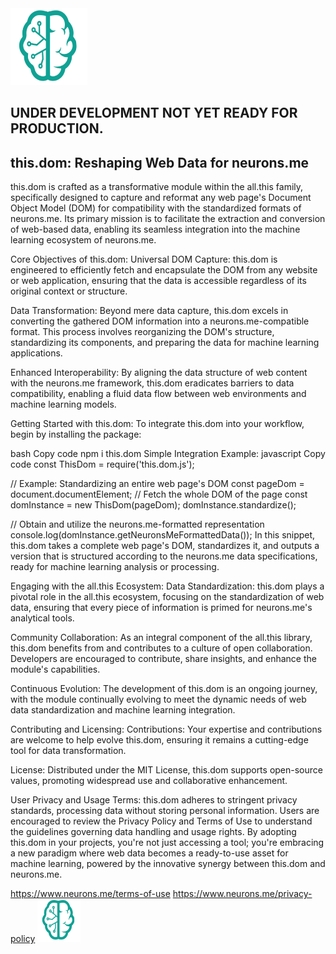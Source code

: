 <img src="./_._.svg" alt="SVG Image" width="123" height="123" style="width123px; height:123px;">

## UNDER DEVELOPMENT NOT YET READY FOR PRODUCTION.

## this.dom: Reshaping Web Data for neurons.me
this.dom is crafted as a transformative module within the all.this family, specifically designed to capture and reformat any web page's Document Object Model (DOM) for compatibility with the standardized formats of neurons.me. Its primary mission is to facilitate the extraction and conversion of web-based data, enabling its seamless integration into the machine learning ecosystem of neurons.me.

Core Objectives of this.dom:
Universal DOM Capture: this.dom is engineered to efficiently fetch and encapsulate the DOM from any website or web application, ensuring that the data is accessible regardless of its original context or structure.

Data Transformation: Beyond mere data capture, this.dom excels in converting the gathered DOM information into a neurons.me-compatible format. This process involves reorganizing the DOM's structure, standardizing its components, and preparing the data for machine learning applications.

Enhanced Interoperability: By aligning the data structure of web content with the neurons.me framework, this.dom eradicates barriers to data compatibility, enabling a fluid data flow between web environments and machine learning models.

Getting Started with this.dom:
To integrate this.dom into your workflow, begin by installing the package:

bash
Copy code
npm i this.dom
Simple Integration Example:
javascript
Copy code
const ThisDom = require('this.dom.js');

// Example: Standardizing an entire web page's DOM
const pageDom = document.documentElement;  // Fetch the whole DOM of the page
const domInstance = new ThisDom(pageDom);
domInstance.standardize();

// Obtain and utilize the neurons.me-formatted representation
console.log(domInstance.getNeuronsMeFormattedData());
In this snippet, this.dom takes a complete web page's DOM, standardizes it, and outputs a version that is structured according to the neurons.me data specifications, ready for machine learning analysis or processing.

Engaging with the all.this Ecosystem:
Data Standardization: this.dom plays a pivotal role in the all.this ecosystem, focusing on the standardization of web data, ensuring that every piece of information is primed for neurons.me's analytical tools.

Community Collaboration: As an integral component of the all.this library, this.dom benefits from and contributes to a culture of open collaboration. Developers are encouraged to contribute, share insights, and enhance the module's capabilities.

Continuous Evolution: The development of this.dom is an ongoing journey, with the module continually evolving to meet the dynamic needs of web data standardization and machine learning integration.

Contributing and Licensing:
Contributions: Your expertise and contributions are welcome to help evolve this.dom, ensuring it remains a cutting-edge tool for data transformation.

License: Distributed under the MIT License, this.dom supports open-source values, promoting widespread use and collaborative enhancement.

User Privacy and Usage Terms:
this.dom adheres to stringent privacy standards, processing data without storing personal information. Users are encouraged to review the Privacy Policy and Terms of Use to understand the guidelines governing data handling and usage rights.
By adopting this.dom in your projects, you're not just accessing a tool; you're embracing a new paradigm where web data becomes a ready-to-use asset for machine learning, powered by the innovative synergy between this.dom and neurons.me.

https://www.neurons.me/terms-of-use
https://www.neurons.me/privacy-policy
<img src="./_._.svg" alt="SVG Image" width="69" height="69" style="width69px; height:69px;">

